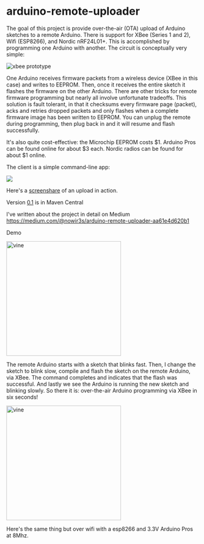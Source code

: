 # arduino-remote-uploader

The goal of this project is provide over-the-air (OTA) upload of Arduino sketches to a remote Arduino. There is support for XBee (Series 1 and 2), Wifi (ESP8266), and Nordic nRF24L01+. This is accomplished by programming one Arduino with another. The circuit is conceptually very simple:

<img src="https://raw.githubusercontent.com/andrewrapp/arduino-remote-uploader/master/resources/prototype-wiring-xbee_bb.png" alt="xbee prototype" border="0" />

One Arduino receives firmware packets from a wireless device (XBee in this case) and writes to EEPROM. Then, once it receives the entire sketch it flashes the firmware on the other Arduino. There are other tricks for remote firmware programming but nearly all involve unfortunate tradeoffs. This solution is fault tolerant, in that it checksums every firmware page (packet), acks and retries dropped packets and only flashes when a complete firmware image has been written to EEPROM. You can unplug the remote during programming, then plug back in and it will resume and flash successfully.

It's also quite cost-effective: the Microchip EEPROM costs $1. Arduino Pros can be found online for about $3 each. Nordic radios can be found for about $1 online.

The client is a simple command-line app:

<img src="https://github.com/andrewrapp/arduino-remote-uploader/blob/master/resources/remote-upload-client.png?raw=true"/>

Here's a <a href="https://youtu.be/Vqg-zZniQU0" target="_blank">screenshare</a> of an upload in action.

Version [0.1](https://search.maven.org/#search%7Cga%7C1%7Ca%3A%22arduino-remote-uploader%22) is in Maven Central

<!--<video src="https://github.com/andrewrapp/arduino-remote-uploader/blob/master/resources/remote-flash-screen-recording.mov?raw=true" controls autoplay></video>-->

I've written about the project in detail on Medium https://medium.com/@nowir3s/arduino-remote-uploader-aa61e4d620b1

Demo

<a href="https://vine.co/v/O0jLBw7aO1m" target="_blank"><img src="https://raw.githubusercontent.com/andrewrapp/arduino-remote-uploader/master/resources/vine-xbee.png" alt="vine" width="300" height="299" border="0" /></a>

The remote Arduino starts with a sketch that blinks fast. Then, I change the sketch to blink slow, compile and flash the sketch on the remote Arduino, via XBee. The command completes and indicates that the flash was successful. And lastly we see the Arduino is running the new sketch and blinking slowly. So there it is: over-the-air Arduino programming via XBee in six seconds!

<a href="https://vine.co/v/empxvZgpuqV" target="_blank"><img src="https://raw.githubusercontent.com/andrewrapp/arduino-remote-uploader/master/resources/vine-wifi.png" alt="vine" width="300" height="299" border="0" /></a>

Here's the same thing but over wifi with a esp8266 and 3.3V Arduino Pros at 8Mhz.
